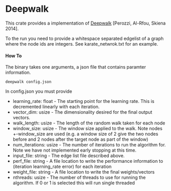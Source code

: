 # Deepwalk

This crate provides a implementation of [Deepwalk](https://arxiv.org/pdf/1403.6652.pdf) [Perozzi, Al-Rfou, Skiena 2014].

To the run  you need to provide a whitespace separated edgelist of a graph where the node ids are integers.  See karate_netwrok.txt for an example.

#### How To

The binary takes one arguments, a json file that contains paramter information.

```
deepwalk config.json
```

In config.json you must provide

* learning_rate: float - The starting point for the learning rate.  This is decremented linearly with each iteration.
* vector_dim: usize - The dimensionality desired for the final output vectors.
* walk_length: usize - The length of the random walk taken for each node
* window_size: usize - The window size applied to the walk.  Note nodes +-window_size are used (e.g. a window size of 2 give the two nodes before and 2 nodes after the target node as part of the window)
* num_iterations: usize - The number of iterations to run the algorithm for.  Note we have not implemented early stopping at this time.
* input_file: string -  The edge list file described above.
* perf_file: string -  A file location to write the performance information to (iteration learning_rate error) for each iteration
* weight_file: string - A file location to write the final weights/vectors
* nthreads: usize - The number of threads to use for running the algorithm.  If 0 or 1 is selected this will run single threaded


